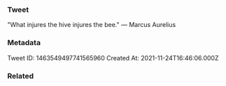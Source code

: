 ### Tweet
"What injures the hive injures the bee." — Marcus Aurelius

### Metadata
Tweet ID: 1463549497741565960
Created At: 2021-11-24T16:46:06.000Z

### Related

